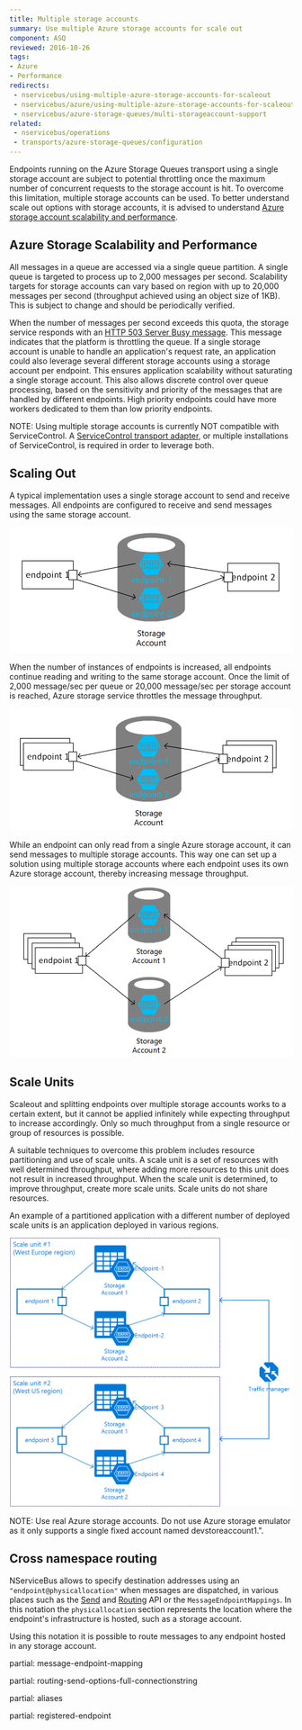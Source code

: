 ```yaml
---
title: Multiple storage accounts
summary: Use multiple Azure storage accounts for scale out
component: ASQ
reviewed: 2016-10-26
tags:
- Azure
- Performance
redirects:
 - nservicebus/using-multiple-azure-storage-accounts-for-scaleout
 - nservicebus/azure/using-multiple-azure-storage-accounts-for-scaleout
 - nservicebus/azure-storage-queues/multi-storageaccount-support
related:
 - nservicebus/operations
 - transports/azure-storage-queues/configuration
---
```


Endpoints running on the Azure Storage Queues transport using a single storage account are subject to potential throttling once the maximum number of concurrent requests to the storage account is hit. To overcome this limitation, multiple storage accounts can be used. To better understand scale out options with storage accounts, it is advised to understand [Azure storage account scalability and performance](https://docs.microsoft.com/en-us/azure/storage/common/storage-scalability-targets).

## Azure Storage Scalability and Performance

All messages in a queue are accessed via a single queue partition. A single queue is targeted to process up to 2,000 messages per second. Scalability targets for storage accounts can vary based on region with up to 20,000 messages per second (throughput achieved using an object size of 1KB). This is subject to change and should be periodically verified.

When the number of messages per second exceeds this quota, the storage service responds with an [HTTP 503 Server Busy message](https://docs.microsoft.com/en-us/azure/media-services/media-services-encoding-error-codes). This message indicates that the platform is throttling the queue. If a single storage account is unable to handle an application's request rate, an application could also leverage several different storage accounts using a storage account per endpoint. This ensures application scalability without saturating a single storage account. This also allows discrete control over queue processing, based on the sensitivity and priority of the messages that are handled by different endpoints. High priority endpoints could have more workers dedicated to them than low priority endpoints.

NOTE: Using multiple storage accounts is currently NOT compatible with ServiceControl. A [ServiceControl transport adapter](/servicecontrol/transport-adapter/), or multiple installations of ServiceControl, is required in order to leverage both.

## Scaling Out

A typical implementation uses a single storage account to send and receive messages. All endpoints are configured to receive and send messages using the same storage account.

![Single storage account](azure01.png "width=500")

When the number of instances of endpoints is increased, all endpoints continue reading and writing to the same storage account. Once the limit of 2,000 message/sec per queue or 20,000 message/sec per storage account is reached, Azure storage service throttles the message throughput.

![Single storage account with scaled out endpoints](azure02.png "width=500")

While an endpoint can only read from a single Azure storage account, it can send messages to multiple storage accounts. This way one can set up a solution using multiple storage accounts where each endpoint uses its own Azure storage account, thereby increasing message throughput.

![Scale out with multiple storage accounts](azure03.png "width=500")

## Scale Units

Scaleout and splitting endpoints over multiple storage accounts works to a certain extent, but it cannot be applied infinitely while expecting throughput to increase accordingly. Only so much throughput from a single resource or group of resources is possible.

A suitable techniques to overcome this problem includes resource partitioning and use of scale units. A scale unit is a set of resources with well determined throughput, where adding more resources to this unit does not result in increased throughput. When the scale unit is determined, to improve throughput, create more scale units. Scale units do not share resources.

An example of a partitioned application with a different number of deployed scale units is an application deployed in various regions.

![Scale units](azure04.png "width=500")

NOTE: Use real Azure storage accounts. Do not use Azure storage emulator as it only supports a single fixed account named devstoreaccount1.".

## Cross namespace routing

NServiceBus allows to specify destination addresses using an `"endpoint@physicallocation"` when messages are dispatched, in various places such as the [Send](/nservicebus/messaging/send-a-message.md) and [Routing](/nservicebus/messaging/routing.md) API or the `MessageEndpointMappings`. In this notation the `physicallocation` section represents the location where the endpoint's infrastructure is hosted, such as a storage account.

Using this notation it is possible to route messages to any endpoint hosted in any storage account.

partial: message-endpoint-mapping

partial: routing-send-options-full-connectionstring

partial: aliases

partial: registered-endpoint
